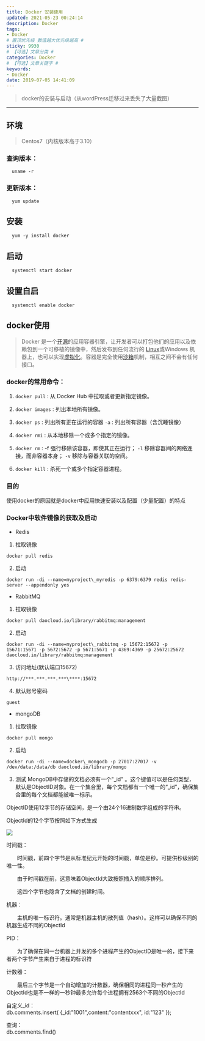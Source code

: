 ```yaml
---
title: Docker 安装使用
updated: 2021-05-23 00:24:14
description: Docker
tags:
- Docker
# 置顶优先级 数值越大优先级越高 #
sticky: 9930
# 【可选】文章分类 #
categories: Docker
# 【可选】文章关键字 #
keywords:
- Docker
date: 2019-07-05 14:41:09
---
```


> docker的安装与启动（从wordPress迁移过来丢失了大量截图）
---
## 环境

> Centos7（内核版本高于3.10）

### 查询版本：
```shell
  uname -r
```

### 更新版本：
```shell
  yum update
```
## 安装
```shell
  yum -y install docker
```

## 启动
```shell
  systemctl start docker
```

## 设置自启
```shell
  systemctl enable docker
```


## docker使用

> Docker 是一个[开源](https://baike.baidu.com/item/%E5%BC%80%E6%BA%90/246339)的应用容器引擎，让开发者可以打包他们的应用以及依赖包到一个可移植的镜像中，然后发布到任何流行的 [Linux](https://baike.baidu.com/item/Linux)或Windows 机器上，也可以实现[虚拟化](https://baike.baidu.com/item/%E8%99%9A%E6%8B%9F%E5%8C%96/547949)。容器是完全使用[沙箱](https://baike.baidu.com/item/%E6%B2%99%E7%AE%B1/393318)机制，相互之间不会有任何接口。

### docker的常用命令：

1. `docker pull` : 从 Docker Hub 中拉取或者更新指定镜像。

2. `docker images` : 列出本地所有镜像。

3.  `docker ps` : 列出所有正在运行的容器
    `-a` : 列出所有容器（含沉睡镜像）

4. `docker rmi` : 从本地移除一个或多个指定的镜像。

5. `docker rm` : -f 强行移除该容器，即使其正在运行；
   `-l` 移除容器间的网络连接，而非容器本身；
   `-v` 移除与容器关联的空间。

6. `docker kill` : 杀死一个或多个指定容器进程。

### 目的

使用docker的原因就是docker中应用快速安装以及配置（少量配置）的特点

### Docker中软件镜像的获取及启动

* Redis

1. 拉取镜像
```shell
docker pull redis 
```

2. 启动
```shell
docker run -di --name=myproject\_myredis -p 6379:6379 redis redis-server --appendonly yes
```

* RabbitMQ

1. 拉取镜像

```shell
docker pull daocloud.io/library/rabbitmq:management
```

2. 启动
```shell
docker run -di --name=myproject\_rabbitmq -p 15672:15672 -p 15671:15671 -p 5672:5672 -p 5671:5671 -p 4369:4369 -p 25672:25672 daocloud.io/library/rabbitmq:management
```

3. 访问地址(默认端口15672)

```http request
http://***.***.***.***\****:15672
```

4. 默认账号密码
```text
guest
```

*  mongoDB

1. 拉取镜像
```shell
docker pull mongo
```

2. 启动
```shell
docker run -di --name=docker\_mongodb -p 27017:27017 -v /dev/data:/data/db daocloud.io/library/mongo
```
3. 测试
MongoDB中存储的文档必须有一个"\_id" 。这个键值可以是任何类型，默认是ObjectID对象。在一个集合里，每个文档都有一个唯一的“\_id”，确保集合里的每个文档都能被唯一标示。

ObjectID使用12字节的存储空间，是一个由24个16进制数字组成的字符串。

ObjectId的12个字节按照如下方式生成

![](http://zby123.club/wp-content/uploads/2019/07/mongodb的_id规则.png)

时间戳：

　　时间戳，前四个字节是从标准纪元开始的时间戳，单位是秒。可提供秒级别的唯一性。

　　由于时间戳在前，这意味着ObjectId大致按照插入的顺序排列。

　　这四个字节也隐含了文档的创建时间。

机器：

　　主机的唯一标识符。通常是机器主机的散列值（hash）。这样可以确保不同的机器生成不同的ObjectId　　

PID：

　　为了确保在同一台机器上并发的多个进程产生的ObjectID是唯一的，接下来者两个字节产生来自于进程的标识符

计数器：

　　最后三个字节是一个自动增加的计数器，确保相同的进程同一秒产生的ObjectId也是不一样的一秒钟最多允许每个进程拥有2563个不同的ObjectId

自定义\_id：  
db.comments.insert( {\_id:"1001",content:"contentxxx", id:"123" });

查询：  
db.comments.find()
